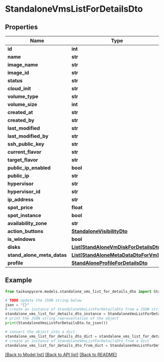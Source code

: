 # StandaloneVmsListForDetailsDto


## Properties

Name | Type | Description | Notes
------------ | ------------- | ------------- | -------------
**id** | **int** |  | 
**name** | **str** |  | 
**image_name** | **str** |  | 
**image_id** | **str** |  | 
**status** | **str** |  | 
**cloud_init** | **str** |  | 
**volume_type** | **str** |  | 
**volume_size** | **int** |  | 
**created_at** | **str** |  | 
**created_by** | **str** |  | 
**last_modified** | **str** |  | 
**last_modified_by** | **str** |  | 
**ssh_public_key** | **str** |  | 
**current_flavor** | **str** |  | 
**target_flavor** | **str** |  | 
**public_ip_enabled** | **bool** |  | 
**public_ip** | **str** |  | 
**hypervisor** | **str** |  | 
**hypervisor_id** | **str** |  | 
**ip_address** | **str** |  | 
**spot_price** | **float** |  | 
**spot_instance** | **bool** |  | 
**availability_zone** | **str** |  | 
**action_buttons** | [**StandaloneVisibilityDto**](StandaloneVisibilityDto.md) |  | 
**is_windows** | **bool** |  | 
**disks** | [**List[StandAloneVmDiskForDetailsDto]**](StandAloneVmDiskForDetailsDto.md) |  | 
**stand_alone_meta_datas** | [**List[StandAloneMetaDataDtoForVm]**](StandAloneMetaDataDtoForVm.md) |  | 
**profile** | [**StandAloneProfileForDetailsDto**](StandAloneProfileForDetailsDto.md) |  | 

## Example

```python
from taikunpycore.models.standalone_vms_list_for_details_dto import StandaloneVmsListForDetailsDto

# TODO update the JSON string below
json = "{}"
# create an instance of StandaloneVmsListForDetailsDto from a JSON string
standalone_vms_list_for_details_dto_instance = StandaloneVmsListForDetailsDto.from_json(json)
# print the JSON string representation of the object
print(StandaloneVmsListForDetailsDto.to_json())

# convert the object into a dict
standalone_vms_list_for_details_dto_dict = standalone_vms_list_for_details_dto_instance.to_dict()
# create an instance of StandaloneVmsListForDetailsDto from a dict
standalone_vms_list_for_details_dto_from_dict = StandaloneVmsListForDetailsDto.from_dict(standalone_vms_list_for_details_dto_dict)
```
[[Back to Model list]](../README.md#documentation-for-models) [[Back to API list]](../README.md#documentation-for-api-endpoints) [[Back to README]](../README.md)


